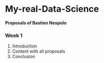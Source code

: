 # My-real-Data-Science

#### Proposals of Bastien Nespolo  
### Week 1

1. Introduction
2. Content with all proposals
3. Conclusion

